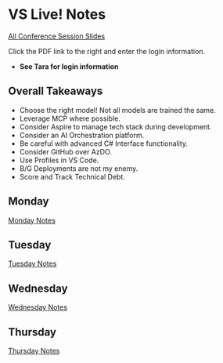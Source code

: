 # VS Live! Notes

[All Conference Session Slides](https://vslive.com/events/san-diego-2025/tracks/track-list.aspx)

Click the PDF link to the right and enter the login information.

* **See Tara for login information**

## Overall Takeaways

* Choose the right model! Not all models are trained the same.
* Leverage MCP where possible.
* Consider Aspire to manage tech stack during development.
* Consider an AI Orchestration platform.
* Be careful with advanced C# Interface functionality.
* Consider GitHub over AzDO.
* Use Profiles in VS Code.
* B/G Deployments are not my enemy.
* Score and Track Technical Debt.

## Monday

[Monday Notes](./monday.md)

## Tuesday

[Tuesday Notes](./tuesday.md)

## Wednesday

[Wednesday Notes](wednesday.md)

## Thursday

[Thursday Notes](thursday.md)

